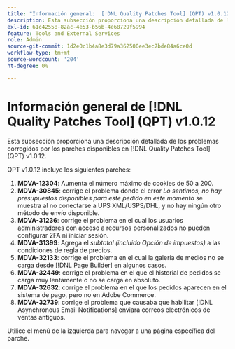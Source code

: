 ```yaml
---
title: "Información general:  [!DNL Quality Patches Tool] (QPT) v1.0.12"
description: Esta subsección proporciona una descripción detallada de los problemas corregidos por los parches disponibles en  [!DNL Quality Patches Tool] (QPT) v1.0.12.
exl-id: 61c42558-82ac-4e53-b56b-4e68729f5994
feature: Tools and External Services
role: Admin
source-git-commit: 1d2e0c1b4a8e3d79a362500ee3ec7bde84a6ce0d
workflow-type: tm+mt
source-wordcount: '204'
ht-degree: 0%

---
```


# Información general de [!DNL Quality Patches Tool] (QPT) v1.0.12

Esta subsección proporciona una descripción detallada de los problemas corregidos por los parches disponibles en [!DNL Quality Patches Tool] (QPT) v1.0.12.

QPT v1.0.12 incluye los siguientes parches:

1. **MDVA-12304**: Aumenta el número máximo de cookies de 50 a 200.
1. **MDVA-30845**: corrige el problema donde el error *Lo sentimos, no hay presupuestos disponibles para este pedido en este momento* se muestra al no conectarse a UPS XML/USPS/DHL, y no hay ningún otro método de envío disponible.
1. **MDVA-31236**: corrige el problema en el cual los usuarios administradores con acceso a recursos personalizados no pueden configurar 2FA ni iniciar sesión.
1. **MDVA-31399**: Agrega el *subtotal (incluido Opción de impuestos)* a las condiciones de regla de precios.
1. **MDVA-32133**: corrige el problema en el cual la galería de medios no se carga desde [!DNL Page Builder] en algunos casos.
1. **MDVA-32449**: corrige el problema en el que el historial de pedidos se carga muy lentamente o no se carga en absoluto.
1. **MDVA-32632**: corrige el problema en el que los pedidos aparecen en el sistema de pago, pero no en Adobe Commerce.
1. **MDVA-32739**: corrige el problema que causaba que habilitar [!DNL Asynchronous Email Notifications] enviara correos electrónicos de ventas antiguos.

Utilice el menú de la izquierda para navegar a una página específica del parche.
